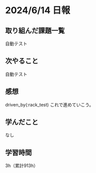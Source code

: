 # 2024/6/14 日報
## 取り組んだ課題一覧
自動テスト

## 次やること
自動テスト

## 感想
driven_by(:rack_test)
これで進めていこう。

## 学んだこと
なし

## 学習時間
3h（累計913h）
